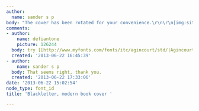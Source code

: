 ```yaml
---
author:
  name: sander s p
body: "The cover has been rotated for your convenience.\r\n\r\n[img:sites/default/files/old-images/oarqueiro_MLB-F-187129288_345_4529.jpg]"
comments:
- author:
    name: defiantone
    picture: 126244
  body: try [[http://www.myfonts.com/fonts/itc/agincourt/std/|Agincourt]]
  created: '2013-06-22 16:45:39'
- author:
    name: sander s p
  body: That seems right, thank you.
  created: '2013-06-22 17:33:06'
date: '2013-06-22 15:02:54'
node_type: font_id
title: 'Blackletter, modern book cover '

---
```

